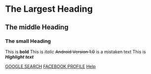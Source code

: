 # The Largest Heading
## The middle Heading
### The small Heading

This is **bold**
This is *italic*
~~Android Version 1.0~~ is a mistaken text
This is ***Highlight text***


[GOOGLE SEARCH](www.google.com)
[FACEBOOK PROFILE](www.facebook.com/YeMinMyat.info)
[Help](https://help.github.com/en/github/writing-on-github/basic-writing-and-formatting-syntax)
